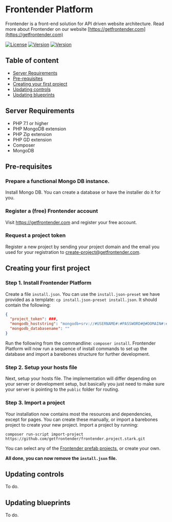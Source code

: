 # Frontender Platform

Frontender is a front-end solution for API driven website architecture. Read more about Frontender on our website [https://getfrontender.com](https://getfrontender.com)


[![License](https://img.shields.io/badge/License-BSD%203--Clause-blue.svg)](https://opensource.org/licenses/BSD-3-Clause)
[![Version](https://img.shields.io/badge/Latest%20Release-v2.1.2-FFE550)](https://github.com/getfrontender/frontender.desktop/releases/latest)
[![Version](https://img.shields.io/badge/Pre%20Release-v2.2.0rc2-ff7bb5)](https://github.com/getfrontender/frontender.desktop/releases/tag/v2.2.0rc2)



## Table of content
- [Server Requirements](https://github.com/getfrontender/frontender.platform#server-requirements)
- [Pre-requisites](https://github.com/getfrontender/frontender.platform#pre-requisites)
- [Creating your first project](https://github.com/getfrontender/frontender.platform#creating-your-first-project)
- [Updating controls](https://github.com/getfrontender/frontender.platform#updating-controls)
- [Updating blueprints](https://github.com/getfrontender/frontender.platform#updating-blueprints)

## Server Requirements
- PHP 7.1 or higher
- PHP MongoDB extension
- PHP Zip extension
- PHP GD extension
- Composer
- MongoDB

## Pre-requisites

### Prepare a functional Mongo DB instance.
Install Mongo DB. You can create a database or have the installer do it for you.

### Register a (free) Frontender account
Visit https://getfrontender.com and register your free account.

### Request a project token
Register a new project by sending your project domain and the email you used for your registration to create-project@getfrontender.com.

## Creating your first project

### Step 1. Install Frontender Platform

Create a file `install.json`. You can use the `install.json-preset` we have provided as a template: `cp install.json-preset install.json`. It should contain the following:
```json
{
  "project_token": ###,
  "mongodb_hoststring": "mongodb+srv://#USERNAME#:#PASSWORD#@#DOMAIN#:#PORT#",
  "mongodb_databasename": ""
}
```

Run the following from the commandline: `composer install`. Frontender Platform will now run a sequence of install commands to set up the database and import a barebones structure for further development.

### Step 2. Setup your hosts file

Next, setup your hosts file. The implementation will differ depending on your server or development setup, but basically you just need to make sure your server is pointing to the `public` folder for routing.

### Step 3. Import a project
Your installation now contains most the resources and dependencies, except for pages. You can create these manually, or import a barebones project to create your new project. Import a project by running:
```
composer run-script import-project https://github.com/getfrontender/frontender.project.stark.git
```

You can select any of the [Frontender prefab projects](https://github.com/getfrontender), or create your own.

**All done, you can now remove the `install.json` file.**

## Updating controls
To do.

## Updating blueprints
To do.

